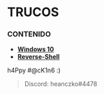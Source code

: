 # TRUCOS

> 

### CONTENIDO
* **[Windows 10](https://github.com/heanczko311299/githack/edit/main/Trucos/Wind10/README.md)**
* **[Reverse-Shell](https://github.com/heanczko311299/githack/edit/main/Trucos/ReverseShell/README.md)**

h4Ppy #@cK1n6 :)
> Discord: heanczko#4478
